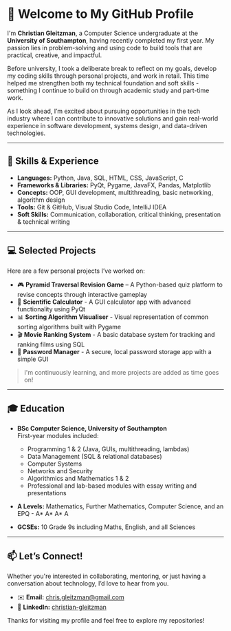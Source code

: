 # 👋 Welcome to My GitHub Profile

I'm **Christian Gleitzman**, a Computer Science undergraduate at the **University of Southampton**, having recently completed my first year. My passion lies in problem-solving and using code to build tools that are practical, creative, and impactful.

Before university, I took a deliberate break to reflect on my goals, develop my coding skills through personal projects, and work in retail. This time helped me strengthen both my technical foundation and soft skills - something I continue to build on through academic study and part-time work.

As I look ahead, I’m excited about pursuing opportunities in the tech industry where I can contribute to innovative solutions and gain real-world experience in software development, systems design, and data-driven technologies.

---

## 🧠 Skills & Experience

- **Languages:** Python, Java, SQL, HTML, CSS, JavaScript, C  
- **Frameworks & Libraries:** PyQt, Pygame, JavaFX, Pandas, Matplotlib  
- **Concepts:** OOP, GUI development, multithreading, basic networking, algorithm design  
- **Tools:** Git & GitHub, Visual Studio Code, IntelliJ IDEA  
- **Soft Skills:** Communication, collaboration, critical thinking, presentation & technical writing

---

## 💻 Selected Projects

Here are a few personal projects I’ve worked on:

- 🎮 **Pyramid Traversal Revision Game** – A Python-based quiz platform to revise concepts through interactive gameplay  
- 🧮 **Scientific Calculator** - A GUI calculator app with advanced functionality using PyQt  
- 📊 **Sorting Algorithm Visualiser** - Visual representation of common sorting algorithms built with Pygame  
- 🎬 **Movie Ranking System** - A basic database system for tracking and ranking films using SQL  
- 🔐 **Password Manager** - A secure, local password storage app with a simple GUI

> I'm continuously learning, and more projects are added as time goes on!

---

## 🎓 Education

- **BSc Computer Science, University of Southampton**  
  First-year modules included:
  - Programming 1 & 2 (Java, GUIs, multithreading, lambdas)
  - Data Management (SQL & relational databases)
  - Computer Systems
  - Networks and Security
  - Algorithmics and Mathematics 1 & 2
  - Professional and lab-based modules with essay writing and presentations

- **A Levels:** Mathematics, Further Mathematics, Computer Science, and an EPQ - A* A* A* A  
- **GCSEs:** 10 Grade 9s including Maths, English, and all Sciences

---

## 📫 Let’s Connect!

Whether you're interested in collaborating, mentoring, or just having a conversation about technology, I’d love to hear from you.

- ✉️ **Email:** chris.gleitzman@gmail.com  
- 🔗 **LinkedIn:** [christian-gleitzman](https://www.linkedin.com/in/christian-gleitzman)

Thanks for visiting my profile and feel free to explore my repositories!
